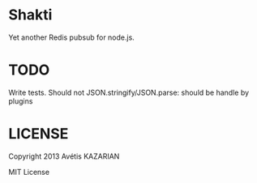 # Shakti
Yet another Redis pubsub for node.js.

# TODO
Write tests.
Should not JSON.stringify/JSON.parse: should be handle by plugins

# LICENSE
Copyright 2013 Avétis KAZARIAN

MIT License
